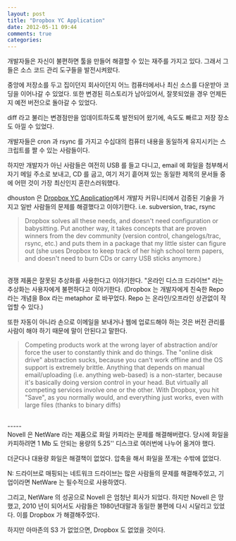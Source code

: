 ```yaml
---
layout: post
title: "Dropbox YC Application"
date: 2012-05-11 09:44
comments: true
categories: 
---
```


개발자들은 자신이 불편하면 툴을 만들어 해결할 수 있는 재주를 가지고 있다.
그래서 그들은 소스 코드 관리 도구들을 발전시켜왔다. 

중앙에 저장소를 두고 집이던지 회사이던지 어느 컴퓨터에서나 최신 소스를 다운받아 코딩을 이어나갈 수 있었다. 또한 변경된 히스토리가 남아있어서, 잘못되었을 경우 언제든지 예전 버전으로 돌아갈 수 있었다.

diff 라고 불리는 변경점만을 업데이트하도록 발전되어 왔기에, 속도도 빠르고 저장 장소도 아낄 수 있었다.

개발자들은 cron 과 rsync 를 가지고 수십대의 컴퓨터 내용을 동일하게 유지시키는 스크립트를 짤 수 있는 사람들이다.

하지만 개발자가 아닌 사람들은 여전히 USB 를 들고 다니고, email 에 화일을 첨부해서 자기 메일 주소로 보내고, CD 를 굽고, 여기 저기 흩어져 있는 동일한 제목의 문서들 중에 어떤 것이 가장 최신인지 혼란스러워했다.

dhouston 은 [Dropbox YC Application](http://dl.dropbox.com/u/27532820/app.html)에서 개발자 커뮤니티에서 검증된 기술을 가지고 일반 사람들의 문제를 해결했다고 이야기한다. i.e. subversion, trac, rsync

> Dropbox solves all these needs, and doesn't need configuration or babysitting.
> Put another way, it takes concepts that are proven winners from the dev
> community (version control, changelogs/trac, rsync, etc.) and puts them
> in a package that my little sister can figure out (she uses Dropbox to
> keep track of her high school term papers, and doesn't need to burn CDs
> or carry USB sticks anymore.)

<br />
경쟁 제품은 잘못된 추상화를 사용한다고 이야기한다. "온라인 디스크 드라이브" 라는 추상화는 사용자에게 불편하다고 이야기한다. 
(Dropbox 는 개발자에게 친숙한 Repo 라는 개념을 Box 라는 metaphor 로 바꾸었다.
Repo 는 온라인/오프라인 상관없이 작업할 수 있다.)

또한 자동이 아니라 손으로 이메일을 보내거나 웹에 업로드해야 하는 것은 버전 관리를 사람이 해야 하기 때문에 말이 안된다고 말한다. 

> Competing products work at the wrong layer of abstraction and/or force
> the user to constantly think and do things. The "online disk drive" 
> abstraction sucks, because you can't work offline and the OS support is
> extremely brittle. Anything that depends on manual email/uploading
> (i.e. anything web-based) is a non-starter, because it's basically
> doing version control in your head. But virtually all competing services
> involve one or the other.
> With Dropbox, you hit "Save", as you normally would, and everything just
> works, even with large files (thanks to binary diffs)

<br />
-----

<br />
Novell 은 NetWare 라는 제품으로 화일 카피라는 문제를 해결해버렸다. 당시에 화일을 카피하려면 1 Mb 도 안되는 용량의 5.25'' 디스크로 여러번에 나누어 옮겨야 했다.

더군다나 대용량 화일은 해결책이 없었다. 압축을 해서 화일을 쪼개는 수밖에 없었다.

N: 드라이브로 매핑되는 네트워크 드라이브는 많은 사람들의 문제를 해결해주었고, 기업이라면 NetWare 는 필수적으로 사용하였다.

그리고, NetWare 의 성공으로 Novell 은 엄청난 회사가 되었다. 하지만 Novell 은 망했고, 2010 년이 되어서도 사람들은 1980년대말과 동일한 불편에 다시 시달리고 있었다. 이를 Dropbox 가 해결해주었다.

하지만 아마존의 S3 가 없었으면, Dropbox 도 없었을 것이다.
